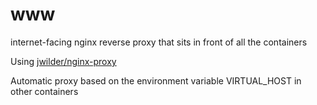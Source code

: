 # www
internet-facing nginx reverse proxy that sits in front of all the containers

Using [jwilder/nginx-proxy](https://hub.docker.com/r/jwilder/nginx-proxy)

Automatic proxy based on the environment variable VIRTUAL_HOST in other containers
